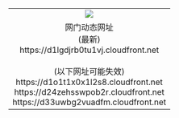 ﻿<table>
  <tr></tr>
  <tr><td colspan=2 align=center><img src="https://d1lgdjrb0tu1vj.cloudfront.net/Up/oGate.jpg" /></td></tr>
  <tr><td colspan=2 align=center>网门动态网址<br/>(最新)
<br>https://d1lgdjrb0tu1vj.cloudfront.net
<br/><br/>(以下网址可能失效)
<br>https://d1o1t1x0x1l2s8.cloudfront.net
<br>https://d24zehsswpob2r.cloudfront.net
<br>https://d33uwbg2vuadfm.cloudfront.net
    </td>
  </tr>
</table>
